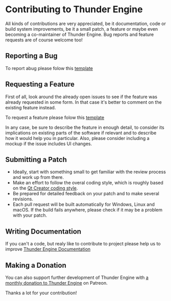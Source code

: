 # Contributing to Thunder Engine

All kinds of contributions are very appreciated, be it documentation, code or build system improvements, be it a small patch, a feature or maybe even becoming a co-maintainer of Thunder Engine. Bug reports and feature requests are of course welcome too!

## Reporting a Bug

To report abug please folow this [template](../../issues/new?template=bug_report.md)

## Requesting a Feature

First of all, look around the already open issues to see if the feature was already requested in some form. In that case it's better to comment on the existing feature instead.

To request a feature please folow this [template](../../issues/new?template=feature_request.md)

In any case, be sure to describe the feature in enough detail, to consider its implications on existing parts of the software if relevant and to describe how it would help you in particular. Also, please consider including a mockup if the issue includes UI changes.

## Submitting a Patch

* Ideally, start with something small to get familiar with the review process and work up from there.
* Make an effort to follow the overal coding style, which is roughly based on the [Qt Creator coding style](https://doc-snapshots.qt.io/qtcreator-extending/coding-style.html).
* Be prepared for detailed feedback on your patch and to make several revisions.
* Each pull request will be built automatically for Windows, Linux and macOS. If the build fails anywhere, please check if it may be a problem with your patch.

## Writing Documentation

If you can't a code, but realy like to contribute to project please help us to improve [Thunder Engine Documentation](https://github.com/eprikazchikov/thunder-doc)

## Making a Donation

You can also support further development of Thunder Engine with [a monthly donation to Thunder Engine](https://www.patreon.com/thunderengine) on Patreon.

Thanks a lot for your contribution!
